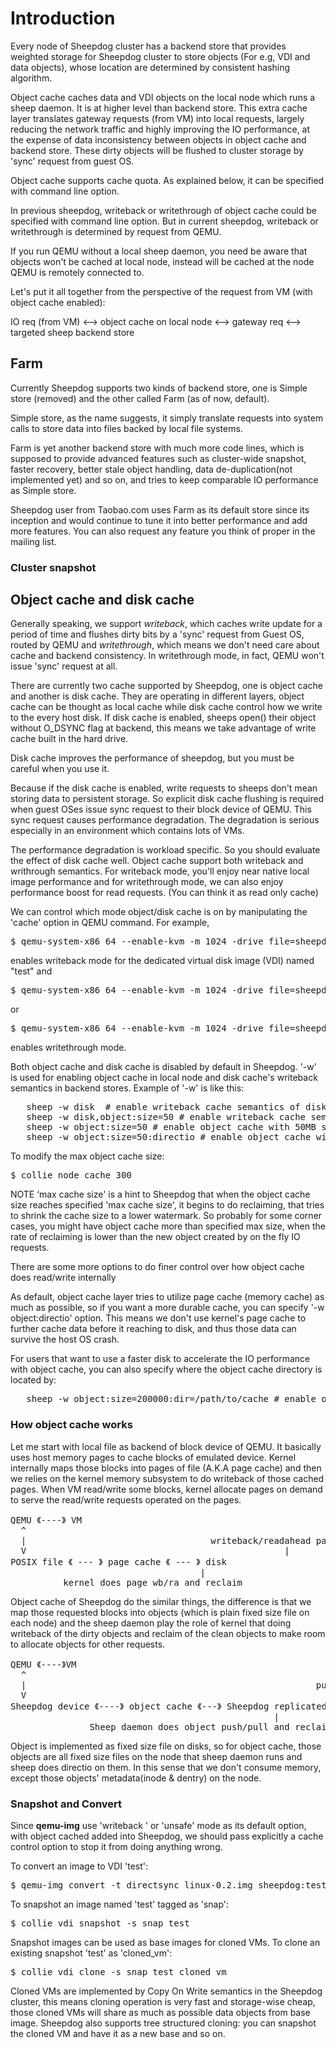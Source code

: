 # Introduction
Every node of Sheepdog cluster has a backend store that provides weighted storage for Sheepdog cluster to store objects (For e.g, VDI and data objects), whose location are determined by consistent hashing algorithm.

Object cache caches data and VDI objects on the local node which runs a sheep daemon. It is at higher level than backend store. This extra cache layer translates gateway requests (from VM) into local requests, largely reducing the network traffic and highly improving the IO performance, at the expense of data inconsistency between objects in object cache and backend store. These dirty objects will be flushed to cluster storage by 'sync' request from guest OS.

Object cache supports cache quota. As explained below, it can be specified with command line option.

In previous sheepdog, writeback or writethrough of object cache could be specified with command line option.
But in current sheepdog, writeback or writethrough is determined by request from QEMU.


If you run QEMU without a local sheep daemon, you need be aware that objects won't be cached at local node, instead will be cached at the node QEMU is remotely connected to.

Let's put it all together from the perspective of the request from VM (with object cache enabled):

IO req (from VM) <--> object cache on local node <--> gateway req <--> targeted sheep backend store

## Farm
Currently Sheepdog supports two kinds of backend store, one is Simple store (removed) and the other called Farm (as of now, default).

Simple store, as the name suggests, it simply translate requests into system calls to store data into files backed by local file systems.

Farm is yet another backend store with much more code lines, which is supposed to provide advanced features such as cluster-wide snapshot, faster recovery, better stale object handling, data de-duplication(not implemented yet) and so on, and tries to keep comparable IO performance as Simple store.

Sheepdog user from Taobao.com uses Farm as its default store since its inception and would continue to tune it into better performance and add more features. You can also request any feature you think of proper in the mailing list.

### Cluster snapshot

## Object cache and disk cache
Generally speaking, we support _writeback_, which caches write update for a period of time and flushes dirty bits by a 'sync' request from Guest OS, routed by QEMU and _writethrough_, which means we don't need care about cache and backend consistency. In writethrough mode, in fact, QEMU won't issue 'sync' request at all.

There are currently two cache supported by Sheepdog, one is object cache and another is disk cache.  They are operating in different layers, object cache can be thought as local cache while disk cache control how we write to the every host disk. If disk cache is enabled, sheeps open() their object without O_DSYNC flag at backend, this means we take advantage of write cache built in the hard drive.

Disk cache improves the performance of sheepdog, but you must be careful when you use it.

Because if the disk cache is enabled, write requests to sheeps don't mean storing data to persistent storage. So explicit disk cache flushing is required when guest OSes issue sync request to their block device of QEMU. This sync request causes performance degradation. The degradation is serious especially in an environment which contains lots of VMs.

The performance degradation is workload specific. So you should evaluate the effect of disk cache well.
Object cache support both writeback and writhrough semantics. For writeback mode, you'll enjoy near native local image performance and for writethrough mode, we can also enjoy performance boost for read requests. (You can think it as read only cache)

We can control which mode object/disk cache is on by manipulating the 'cache' option in QEMU command. For example,

<pre>
$ qemu-system-x86_64 --enable-kvm -m 1024 -drive file=sheepdog:test,cache=writeback
</pre>
enables writeback mode for the dedicated virtual disk image (VDI) named "test" and
<pre>
$ qemu-system-x86_64 --enable-kvm -m 1024 -drive file=sheepdog:test
</pre>
or 
<pre>
$ qemu-system-x86_64 --enable-kvm -m 1024 -drive file=sheepdog:test,cache=writethrough
</pre>
enables writethrough mode.

Both object cache and disk cache is disabled by default in Sheepdog. '-w' is used for enabling object cache in local node and disk cache's writeback semantics in backend stores. Example of '-w' is like this:
<pre>
   sheep -w disk  # enable writeback cache semantics of disks
   sheep -w disk,object:size=50 # enable writeback cache semantics of disks, and enable object cache with 50MB space
   sheep -w object:size=50 # enable object cache with 50MB space
   sheep -w object:size=50:directio # enable object cache with 50MB space with O_DIRECT for cached objects
</pre>

To modify the max object cache size:

<pre>$ collie node cache 300</pre>

NOTE ‘max cache size' is a hint to Sheepdog that when the object cache size reaches specified 'max cache size', it begins to do reclaiming, that tries to shrink the cache size to a lower watermark. So probably for some corner cases, you might have object cache more than specified max size, when the rate of reclaiming is lower than the new object created by on the fly IO requests.

There are some more options to do finer control over how object cache does read/write internally

As default, object cache layer tries to utilize page cache (memory cache) as much as possible, so if you want a more durable cache, you can specify '-w object:directio' option. This means we don't use kernel's page cache to further cache data before it reaching to disk, and thus those data can survive the host OS crash.

For users that want to use a faster disk to accelerate the IO performance with object cache, you can also specify where the object cache directory is located by:
<pre>
   sheep -w object:size=200000:dir=/path/to/cache # enable object cache with 200G to /path/to/cache directory
</pre>

### How object cache works
Let me start with local file as backend of block device of QEMU. It
basically uses host memory pages to cache blocks of emulated device.
Kernel internally maps those blocks into pages of file (A.K.A page
cache) and then we relies on the kernel memory subsystem to do writeback
of those cached pages. When VM read/write some blocks, kernel allocate
pages on demand to serve the read/write requests operated on the pages.

<pre>
QEMU 《----》 VM
  ^
  |                                   writeback/readahead pages
  V                                                 |
POSIX file 《 --- 》 page cache 《 --- 》 disk
                                    |
          kernel does page wb/ra and reclaim
</pre>
Object cache of Sheepdog do the similar things, the difference is that
we map those requested blocks into objects (which is plain fixed size
file on each node) and the sheep daemon play the role of kernel that
doing writeback of the dirty objects and reclaim of the clean objects to
make room to allocate objects for other requests.
<pre>
QEMU 《----》VM
  ^
  |                                                       push/pull objects
  V                                                              |
Sheepdog device 《----》 object cache 《---》 Sheepdog replicated object storage.
                                                  |
               Sheep daemon does object push/pull and reclaim
</pre>

Object is implemented as fixed size file on disks, so for object cache,
those objects are all fixed size files on the node that sheep daemon
runs and sheep does directio on them. In this sense that we don't
consume memory, except those objects' metadata(inode & dentry) on the node.
### Snapshot and Convert
Since **qemu-img** use 'writeback ' or 'unsafe' mode as its default option, with object cached added into Sheepdog, we should pass explicitly a cache control option to stop it from doing anything wrong.

To convert an image to VDI 'test':
<pre>
$ qemu-img convert -t directsync linux-0.2.img sheepdog:test
</pre>

To snapshot an image named 'test' tagged as 'snap':
<pre>
$ collie vdi snapshot -s snap test
</pre>

Snapshot images can be used as base images for cloned VMs. To clone an existing snapshot 'test' as 'cloned_vm':
<pre>
$ collie vdi clone -s snap test cloned_vm
</pre>

Cloned VMs are implemented by Copy On Write semantics in the Sheepdog cluster, this means cloning operation is very fast and storage-wise cheap, those cloned VMs will share as much as possible data objects from base image. Sheepdog also supports tree structured cloning: you can snapshot the cloned VM and have it as a new base and so on.
